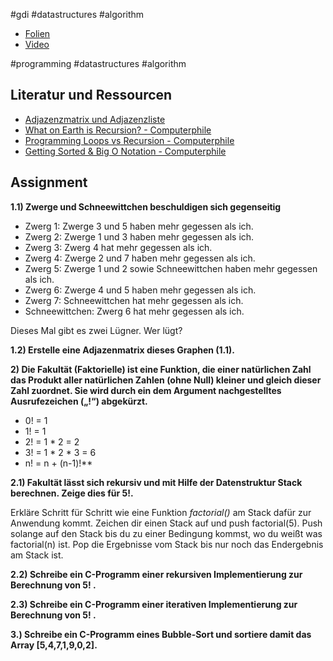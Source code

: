#gdi #datastructures #algorithm 

* [Folien](https://docs.google.com/presentation/d/12jttEA09WvhI77dJI8wd2p9rNpruHEiOPvHV8a2Uzz0/edit?usp=sharing)
* [Video](https://www.youtube.com/watch?v=y5U3g9TI7I4)

#programming #datastructures #algorithm

## Literatur und Ressourcen

* [Adjazenzmatrix und Adjazenzliste](https://www.youtube.com/watch?v=Pw4aeb_UMOo)
* [What on Earth is Recursion? - Computerphile](https://www.youtube.com/watch?v=Mv9NEXX1VHc)
* [Programming Loops vs Recursion - Computerphile](https://www.youtube.com/watch?v=HXNhEYqFo0o)
* [Getting Sorted & Big O Notation - Computerphile](https://www.youtube.com/watch?v=kgBjXUE_Nwc)

## Assignment

**1.1) Zwerge und Schneewittchen beschuldigen sich gegenseitig**

- Zwerg 1: Zwerge 3 und 5 haben mehr gegessen als ich.
- Zwerg 2: Zwerge 1 und 3 haben mehr gegessen als ich.
- Zwerg 3: Zwerg 4 hat mehr gegessen als ich.
- Zwerg 4: Zwerge 2 und 7 haben mehr gegessen als ich.
- Zwerg 5: Zwerge 1 und 2 sowie Schneewittchen haben mehr gegessen als ich.
- Zwerg 6: Zwerge 4 und 5 haben mehr gegessen als ich.
- Zwerg 7: Schneewittchen hat mehr gegessen als ich.
- Schneewittchen: Zwerg 6 hat mehr gegessen als ich.

Dieses Mal gibt es zwei Lügner. Wer lügt?

**1.2) Erstelle eine Adjazenmatrix dieses Graphen (1.1).**

**2) Die Fakultät (Faktorielle) ist eine Funktion, die einer natürlichen Zahl das Produkt aller natürlichen Zahlen (ohne Null) kleiner und gleich dieser Zahl zuordnet. Sie wird durch ein dem Argument nachgestelltes Ausrufezeichen („!“) abgekürzt.**

* 0! = 1
* 1! = 1
* 2! = 1 * 2 = 2
* 3! = 1 * 2 * 3 = 6
* n! = n + (n-1)!**

**2.1) Fakultät lässt sich rekursiv und mit Hilfe der Datenstruktur Stack berechnen. Zeige dies für 5!.** 

Erkläre Schritt für Schritt wie eine Funktion *factorial()* am Stack dafür zur Anwendung kommt. Zeichen dir einen Stack auf und push factorial(5). Push solange auf den Stack bis du zu einer Bedingung kommst, wo du weißt was factorial(n) ist. Pop die Ergebnisse vom Stack bis nur noch das Endergebnis am Stack ist.

**2.2) Schreibe ein C-Programm einer rekursiven Implementierung zur Berechnung von 5! .**

**2.3) Schreibe ein C-Programm einer iterativen Implementierung zur Berechnung von 5! .**

**3.) Schreibe ein C-Programm eines Bubble-Sort und sortiere damit das Array [5,4,7,1,9,0,2].** 


